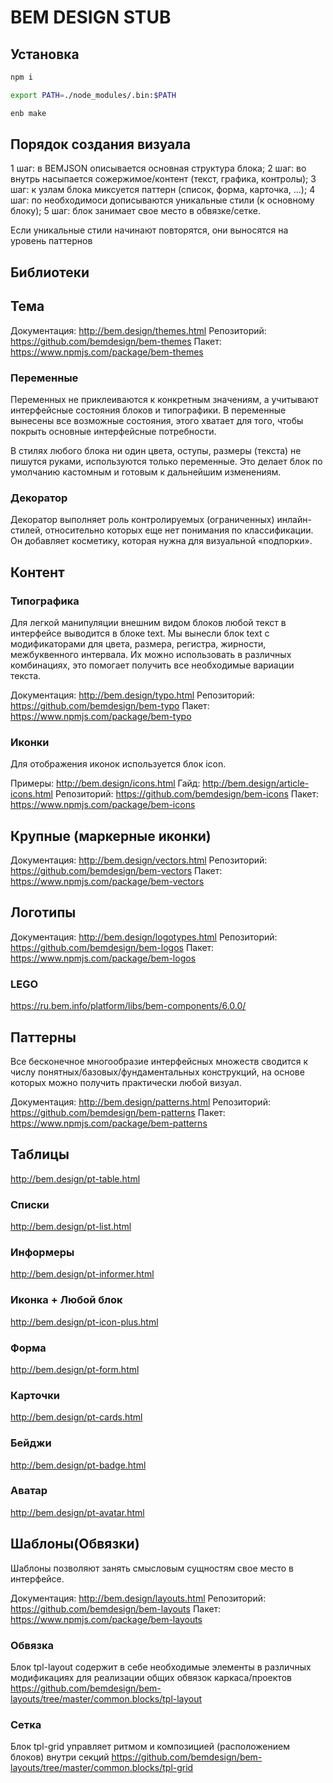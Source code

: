 # BEM DESIGN STUB

## Установка
```bash
npm i
```

```bash
export PATH=./node_modules/.bin:$PATH
```

```bash
enb make
```

## Порядок создания визуала
  1 шаг: в BEMJSON описывается основная структура блока;
  2 шаг: во внутрь насыпается сожержимое/контент (текст, графика, контролы);
  3 шаг: к узлам блока миксуется паттерн (список, форма, карточка, ...);
  4 шаг: по необходимоси дописываются уникальные стили (к основному блоку);
  5 шаг: блок занимает свое место в обвязке/сетке.

  Если уникальные стили начинают повторятся, они выносятся на уровень паттернов


## Библиотеки

## Тема
  Документация: http://bem.design/themes.html
  Репозиторий: https://github.com/bemdesign/bem-themes
  Пакет: https://www.npmjs.com/package/bem-themes

### Переменные

Переменных не приклеиваются к конкретным значениям, а учитывают интерфейсные состояния блоков и типографики. В переменные вынесены все возможные состояния, этого хватает для того, чтобы покрыть основные интерфейсные потребности.

В стилях любого блока ни один цвета, оступы, размеры (текста) не пишутся руками, используются только переменные. Это делает блок по умолчанию кастомным и готовым к дальнейшим изменениям.

### Декоратор

Декоратор выполняет роль контролируемых (ограниченных) инлайн-стилей, относительно которых еще нет понимания по классификации. Он добавляет косметику, которая нужна для визуальной «подпорки».


## Контент
### Типографика

Для легкой манипуляции внешним видом блоков любой текст в интерфейсе выводится в блоке text. Мы вынесли блок text с модификаторами для цвета, размера, регистра, жирности, межбуквенного интервала. Их можно использовать в различных комбинациях, это помогает получить все необходимые вариации текста.

  Документация: http://bem.design/typo.html
  Репозиторий: https://github.com/bemdesign/bem-typo
  Пакет: https://www.npmjs.com/package/bem-typo



### Иконки

Для отображения иконок используется блок icon.

  Примеры: http://bem.design/icons.html
  Гайд: http://bem.design/article-icons.html
  Репозиторий: https://github.com/bemdesign/bem-icons
  Пакет: https://www.npmjs.com/package/bem-icons


## Крупные (маркерные иконки)
  Документация: http://bem.design/vectors.html
  Репозиторий: https://github.com/bemdesign/bem-vectors
  Пакет: https://www.npmjs.com/package/bem-vectors


## Логотипы
  Документация: http://bem.design/logotypes.html
  Репозиторий: https://github.com/bemdesign/bem-logos
  Пакет: https://www.npmjs.com/package/bem-logos

### LEGO
https://ru.bem.info/platform/libs/bem-components/6.0.0/


## Паттерны

Все бесконечное многообразие интерфейсных множеств сводится к числу понятных/базовых/фундаментальных конструкций, на основе которых можно получить практически любой визуал.

  Документация: http://bem.design/patterns.html
  Репозиторий: https://github.com/bemdesign/bem-patterns
  Пакет: https://www.npmjs.com/package/bem-patterns


## Таблицы
http://bem.design/pt-table.html

### Списки
http://bem.design/pt-list.html

### Информеры
http://bem.design/pt-informer.html

### Иконка + Любой блок
http://bem.design/pt-icon-plus.html

### Форма
http://bem.design/pt-form.html

### Карточки
http://bem.design/pt-cards.html

### Бейджи
http://bem.design/pt-badge.html

### Аватар
http://bem.design/pt-avatar.html




## Шаблоны(Обвязки)

Шаблоны позволяют занять смысловым сущностям свое место в интерфейсе.

  Документация: http://bem.design/layouts.html
  Репозиторий: https://github.com/bemdesign/bem-layouts
  Пакет: https://www.npmjs.com/package/bem-layouts

### Обвязка

Блок tpl-layout содержит в себе необходимые элементы в различных модификациях для реализации общих обвязок каркаса/проектов
https://github.com/bemdesign/bem-layouts/tree/master/common.blocks/tpl-layout

### Сетка

Блок tpl-grid управляет ритмом и композицией (расположением блоков) внутри секций
https://github.com/bemdesign/bem-layouts/tree/master/common.blocks/tpl-grid



